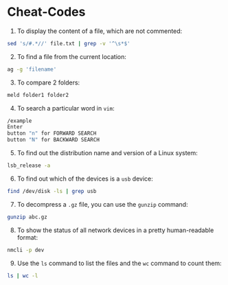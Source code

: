# Cheat-Codes

1. To display the content of a file, which are not commented:

```bash
sed 's/#.*//' file.txt | grep -v '^\s*$'
```

2. To find a file from the current location:

```bash
ag -g 'filename'
```

3. To compare 2 folders:

```bash
meld folder1 folder2
````

4. To search a particular word in `vim`:

```bash
/example
Enter
button "n" for FORWARD SEARCH
button "N" for BACKWARD SEARCH
```

5. To find out the distribution name and version of a Linux system:

```bash
lsb_release -a
```

6. To find out which of the devices is a `usb` device:

```bash
find /dev/disk -ls | grep usb
```

7. To decompress a `.gz` file, you can use the `gunzip` command:

```bash
gunzip abc.gz
```

8. To show the status of all network devices in a pretty human-readable format:

```bash
nmcli -p dev
```

9. Use the `ls` command to list the files and the `wc` command to count them:
   
```bash
ls | wc -l
```
